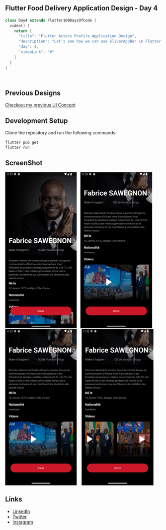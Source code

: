 ## Flutter Food Delivery Application Design - Day 4

```dart
class Day4 extends Flutter100DaysOfCode {
  video() {
    return {
      "title": "Flutter Actors Profile Application Design",
      "description": "Let's see how we can use SliverAppBar in Flutter and add some animation.",
      "day": 4,
      "videoLink": "#"
    }
  }
}
```

<br>

## Previous Designs
[Checkout my previous UI Concept](https://www.linkedin.com/feed/update/urn:li:activity:7030831532030218242/)
<br>

## Development Setup
Clone the repository and run the following commands:
```
flutter pub get
flutter run
```


## ScreenShot

<img src="assets/screenshot/one.png" height="500em" />&nbsp;&nbsp;&nbsp;<img src="assets/screenshot/two.png" height="500em" />&nbsp;&nbsp;&nbsp;<img src="assets/screenshot/two.png" height="500em" />&nbsp;&nbsp;&nbsp;
<img src="assets/screenshot/three.png" height="500em" />


## Links
* [LinkedIn](https://www.linkedin.com/in/patrick-wilfried-kamelan-2b388a115/)
* [Twitter](https://twitter.com/KamelanPatrick)
* [Instagram](https://www.instagram.com/patrickispoppin/)
